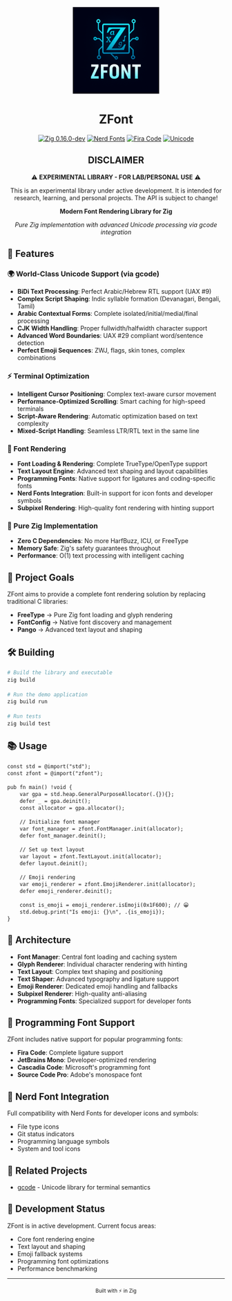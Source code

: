 <div align="center">
  <img src="assets/icons/zfont.png" alt="ZFont Logo" width="200"/>

  # ZFont

  [![Zig 0.16.0-dev](https://img.shields.io/badge/Zig-0.16.0--dev-F7A41D?style=flat&logo=zig)](https://ziglang.org)
  [![Nerd Fonts](https://img.shields.io/badge/Nerd_Fonts-Supported-00D4FF?style=flat&logo=nerdfonts)](https://www.nerdfonts.com)
  [![Fira Code](https://img.shields.io/badge/Fira_Code-Supported-4B32C3?style=flat&logo=firacode)](https://github.com/tonsky/FiraCode)
  [![Unicode](https://img.shields.io/badge/Unicode-Full_Support-5B2C87?style=flat&logo=unicode)](https://unicode.org)

## DISCLAIMER

⚠️ **EXPERIMENTAL LIBRARY - FOR LAB/PERSONAL USE** ⚠️

This is an experimental library under active development. It is
intended for research, learning, and personal projects. The API is subject
to change!

  **Modern Font Rendering Library for Zig**

  *Pure Zig implementation with advanced Unicode processing via gcode integration*
</div>

## 🚀 Features

### 🌍 World-Class Unicode Support (via gcode)
- **BiDi Text Processing**: Perfect Arabic/Hebrew RTL support (UAX #9)
- **Complex Script Shaping**: Indic syllable formation (Devanagari, Bengali, Tamil)
- **Arabic Contextual Forms**: Complete isolated/initial/medial/final processing
- **CJK Width Handling**: Proper fullwidth/halfwidth character support
- **Advanced Word Boundaries**: UAX #29 compliant word/sentence detection
- **Perfect Emoji Sequences**: ZWJ, flags, skin tones, complex combinations

### ⚡ Terminal Optimization
- **Intelligent Cursor Positioning**: Complex text-aware cursor movement
- **Performance-Optimized Scrolling**: Smart caching for high-speed terminals
- **Script-Aware Rendering**: Automatic optimization based on text complexity
- **Mixed-Script Handling**: Seamless LTR/RTL text in the same line

### 🎨 Font Rendering
- **Font Loading & Rendering**: Complete TrueType/OpenType support
- **Text Layout Engine**: Advanced text shaping and layout capabilities
- **Programming Fonts**: Native support for ligatures and coding-specific fonts
- **Nerd Fonts Integration**: Built-in support for icon fonts and developer symbols
- **Subpixel Rendering**: High-quality font rendering with hinting support

### 🚀 Pure Zig Implementation
- **Zero C Dependencies**: No more HarfBuzz, ICU, or FreeType
- **Memory Safe**: Zig's safety guarantees throughout
- **Performance**: O(1) text processing with intelligent caching

## 🎯 Project Goals

ZFont aims to provide a complete font rendering solution by replacing traditional C libraries:

- **FreeType** → Pure Zig font loading and glyph rendering
- **FontConfig** → Native font discovery and management
- **Pango** → Advanced text layout and shaping

## 🛠️ Building

```bash
# Build the library and executable
zig build

# Run the demo application
zig build run

# Run tests
zig build test
```

## 📚 Usage

```zig
const std = @import("std");
const zfont = @import("zfont");

pub fn main() !void {
    var gpa = std.heap.GeneralPurposeAllocator(.{}){};
    defer _ = gpa.deinit();
    const allocator = gpa.allocator();

    // Initialize font manager
    var font_manager = zfont.FontManager.init(allocator);
    defer font_manager.deinit();

    // Set up text layout
    var layout = zfont.TextLayout.init(allocator);
    defer layout.deinit();

    // Emoji rendering
    var emoji_renderer = zfont.EmojiRenderer.init(allocator);
    defer emoji_renderer.deinit();

    const is_emoji = emoji_renderer.isEmoji(0x1F600); // 😀
    std.debug.print("Is emoji: {}\n", .{is_emoji});
}
```

## 🔧 Architecture

- **Font Manager**: Central font loading and caching system
- **Glyph Renderer**: Individual character rendering with hinting
- **Text Layout**: Complex text shaping and positioning
- **Text Shaper**: Advanced typography and ligature support
- **Emoji Renderer**: Dedicated emoji handling and fallbacks
- **Subpixel Renderer**: High-quality anti-aliasing
- **Programming Fonts**: Specialized support for developer fonts

## 🎨 Programming Font Support

ZFont includes native support for popular programming fonts:

- **Fira Code**: Complete ligature support
- **JetBrains Mono**: Developer-optimized rendering
- **Cascadia Code**: Microsoft's programming font
- **Source Code Pro**: Adobe's monospace font

## 🌟 Nerd Font Integration

Full compatibility with Nerd Fonts for developer icons and symbols:

- File type icons
- Git status indicators
- Programming language symbols
- System and tool icons

## 🤝 Related Projects

- [gcode](https://github.com/ghostkellz/gcode) - Unicode library for terminal semantics

## 📄 Development Status

ZFont is in active development. Current focus areas:

- Core font rendering engine
- Text layout and shaping
- Emoji fallback systems
- Programming font optimizations
- Performance benchmarking

---

<div align="center">
  <sub>Built with ⚡ in Zig</sub>
</div>